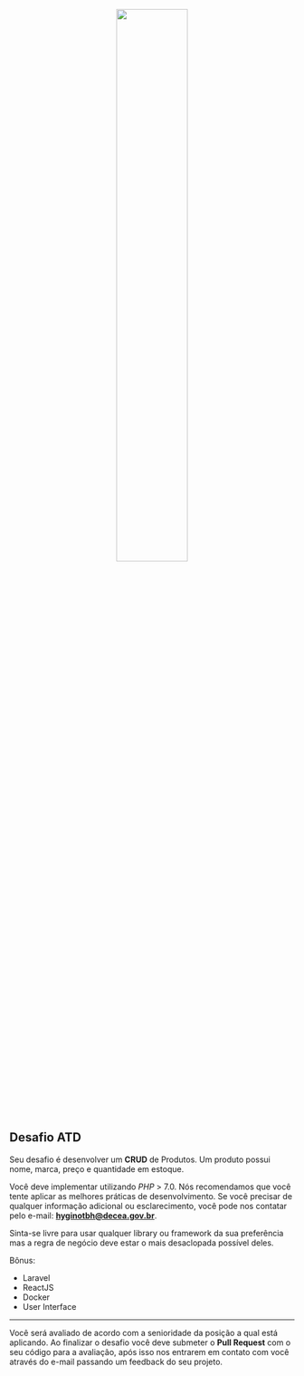 <p align="center">
    <img src="https://i.imgur.com/vcOX03M.png" width="50%">
</p>

## Desafio ATD

Seu desafio é desenvolver um **CRUD** de Produtos. Um produto possui nome, marca, preço e quantidade em estoque.

Você deve implementar utilizando *PHP* > 7.0. Nós recomendamos que você tente aplicar as melhores práticas de desenvolvimento. Se você precisar de qualquer informação adicional ou esclarecimento, você pode nos contatar pelo e-mail: **hyginotbh@decea.gov.br**.

Sinta-se livre para usar qualquer library ou framework da sua preferência mas a regra de negócio deve estar o mais desaclopada possível deles. 

Bônus:
* Laravel
* ReactJS
* Docker
* User Interface

---
Você será avaliado de acordo com a senioridade da posição a qual está aplicando. Ao finalizar o desafio você deve submeter o **Pull Request** com o seu código para a avaliação, após isso nos entrarem em contato com você através do e-mail passando um feedback do seu projeto.
